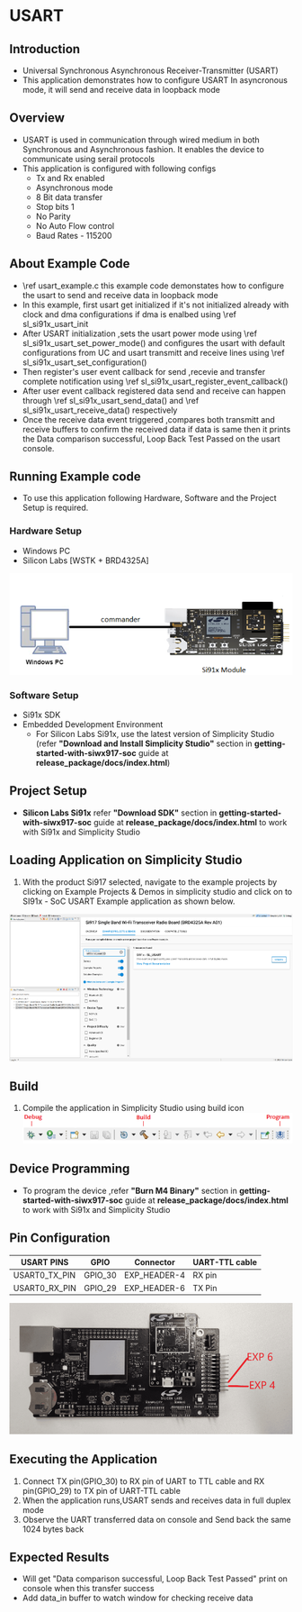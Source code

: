# USART

## Introduction

- Universal Synchronous Asynchronous Receiver-Transmitter (USART)
- This application demonstrates how to configure USART In asyncronous mode, it will send and receive data in loopback mode

## Overview

- USART is used in communication through wired medium in both Synchronous and Asynchronous fashion. It enables the device to
  communicate using serail protocols
- This application is configured with following configs
  - Tx and Rx enabled
  - Asynchronous mode
  - 8 Bit data transfer
  - Stop bits 1
  - No Parity
  - No Auto Flow control
  - Baud Rates - 115200

## About Example Code

- \ref usart_example.c this example code demonstates how to configure the usart to send and receive data in loopback mode
- In this example, first usart get initialized if it's not initialized already with clock and dma configurations if dma is
  enalbed using \ref sl_si91x_usart_init
- After USART initialization ,sets the usart power mode using \ref sl_si91x_usart_set_power_mode() and configures the usart
  with default configurations from UC and usart transmitt and receive lines using \ref sl_si91x_usart_set_configuration()
- Then register's user event callback for send ,recevie and transfer complete notification using
  \ref sl_si91x_usart_register_event_callback()
- After user event callback registered data send and receive can happen through \ref sl_si91x_usart_send_data() and
  \ref sl_si91x_usart_receive_data() respectively
- Once the receive data event triggered ,compares both transmitt and receive buffers to confirm the received data if data is
  same then it prints the Data comparison successful, Loop Back Test Passed on the usart console.

## Running Example code

- To use this application following Hardware, Software and the Project Setup is required.

### Hardware Setup

- Windows PC
- Silicon Labs [WSTK + BRD4325A]

![Figure: Introduction](resources/readme/image513a.png)

### Software Setup

- Si91x SDK
- Embedded Development Environment
  - For Silicon Labs Si91x, use the latest version of Simplicity Studio (refer **"Download and Install Simplicity Studio"** section in **getting-started-with-siwx917-soc** guide at **release_package/docs/index.html**)

## Project Setup

- **Silicon Labs Si91x** refer **"Download SDK"** section in **getting-started-with-siwx917-soc** guide at **release_package/docs/index.html** to work with Si91x and Simplicity Studio

## Loading Application on Simplicity Studio

1. With the product Si917 selected, navigate to the example projects by clicking on Example Projects & Demos
   in simplicity studio and click on to SI91x - SoC USART Example application as shown below.

![Figure: Selecting Example project](resources/readme/image513b.png)

## Build

1. Compile the application in Simplicity Studio using build icon
   ![Figure: Build run and Debug](resources/readme/image513c.png)

## Device Programming

- To program the device ,refer **"Burn M4 Binary"** section in **getting-started-with-siwx917-soc** guide at **release_package/docs/index.html** to work with Si91x and Simplicity Studio

## Pin Configuration

| USART PINS     | GPIO    | Connector     | UART-TTL cable |
| -------------- | ------- | ------------- | -------------- |
| USART0_TX_PIN  | GPIO_30 | EXP_HEADER-4  | RX pin         |
| USART0_RX_PIN  | GPIO_29 | EXP_HEADER-6  | TX Pin         | 

![Figure: Build run and Debug](resources/readme/image513d.png)

## Executing the Application

1. Connect TX pin(GPIO_30) to RX pin of UART to TTL cable and RX pin(GPIO_29) to TX pin of UART-TTL cable
2. When the application runs,USART sends and receives data in full duplex mode
3. Observe the UART transferred data on console and Send back the same 1024 bytes back

## Expected Results

- Will get "Data comparison successful, Loop Back Test Passed" print on console when this transfer success
- Add data_in buffer to watch window for checking receive data
